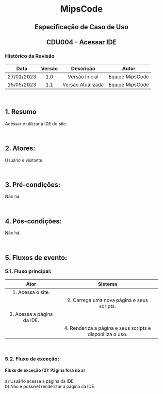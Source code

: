 # <p align="center"> MipsCode </p>


## <p align="center"> Especificação de Caso de Uso <br><br> CDU004 - Acessar IDE </p> 

### Histórico da Revisão 

| Data | Versão | Descrição | Autor |
| :-----: | :-----: | :-----: | :-----: |
| 27/01/2023 | 1.0 | Versão Inicial | Equipe MipsCode |
| 15/05/2023 | 1.1 | Versão Atualizada | Equipe MipsCode |

<br>

## 1. Resumo
Acessar e utilizar a IDE do site.

<br>

## 2. Atores: 
Usuário e visitante.

<br>

## 3. Pré-condições:
Não há

<br>

## 4. Pós-condições: 
Não há.

<br>

## 5. Fluxos de evento:
### 5.1. Fluxo principal:

| Ator | Sistema |
| :-----------------: | :-----------------: | 
| 1. Acessa o site. | |  
|  | 2. Carrega uma nova página e seus scripts. |
| 3. Acessa a página da IDE. | | 
|  | 4. Renderiza a página e seus scripts e disponiliza o uso. |

<br>

### 5.2. Fluxo de exceção:
#### Fluxo de exceção (3): Página fora do ar
a) Usuário acessa a página da IDE; <br>
b) Não é possivel renderizar a página da IDE.  <br>
